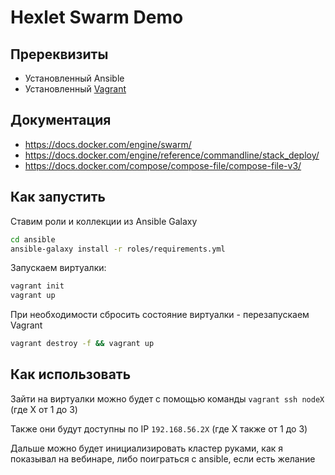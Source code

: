 # Hexlet Swarm Demo

## Пререквизиты

- Установленный Ansible
- Установленный [Vagrant](https://www.vagrantup.com/)

## Документация

- <https://docs.docker.com/engine/swarm/>
- <https://docs.docker.com/engine/reference/commandline/stack_deploy/>
- <https://docs.docker.com/compose/compose-file/compose-file-v3/>

## Как запустить

Ставим роли и коллекции из Ansible Galaxy

```bash
cd ansible
ansible-galaxy install -r roles/requirements.yml
```

Запускаем виртуалки:

```bash
vagrant init
vagrant up
```

При необходимости сбросить состояние виртуалки - перезапускаем Vagrant

```bash
vagrant destroy -f && vagrant up
```

## Как использовать

Зайти на виртуалки можно будет с помощью команды `vagrant ssh nodeX` (где X от 1 до 3)

Также они будут доступны по IP `192.168.56.2X` (где X также от 1 до 3)

Дальше можно будет инициализировать кластер руками, как я показывал на вебинаре, либо поиграться с ansible, если есть желание
